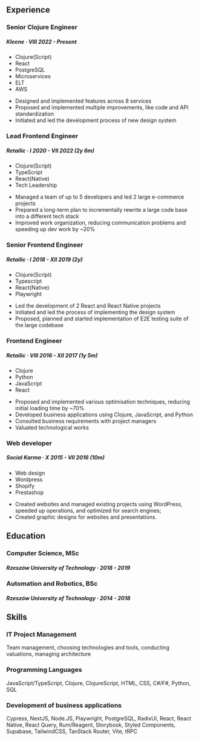 ## Experience

### Senior Clojure Engineer
##### Kleene · VIII 2022 - Present

* Clojure(Script)
* React
* PostgreSQL
* Microservices
* ELT
* AWS

- Designed and implemented features across 8 services
- Proposed and implemented multiple improvements, like code and API standardization
- Initiated and led the development process of new design system

### Lead Frontend Engineer
##### Retailic · I 2020 - VII 2022 (2y 6m)

* Clojure(Script)
* TypeScript
* React(Native)
* Tech Leadership

- Managed a team of up to 5 developers and led 2 large e-commerce projects
- Prepared a long-term plan to incrementally rewrite a large code base into a different tech stack
- Improved work organization, reducing communication problems and speeding up dev work by ~20%

### Senior Frontend Engineer
##### Retailic · I 2018 - XII 2019 (2y)

* Clojure(Script)
* Typescript
* React(Native)
* Playwright

- Led the development of 2 React and React Native projects
- Initiated and led the process of implementing the design system
- Proposed, planned and started implementation of E2E testing suite of the large codebase

### Frontend Engineer
##### Retailic · VIII 2016 - XII 2017 (1y 5m)

* Clojure
* Python
* JavaScript
* React


- Proposed and implemented various optimisation techniques, reducing initial loading time by ~70%
- Developed business applications using Clojure, JavaScript, and Python
- Consulted business requirements with project managers
- Valuated technological works

### Web developer
##### Social Karma · X 2015 - VII 2016 (10m)

* Web design
* Wordpress
* Shopify
* Prestashop

- Created websites and managed existing projects using WordPress, speeded up operations, and optimized for search engines;
- Created graphic designs for websites and presentations.

## Education

### Computer Science, MSc
##### Rzeszów University of Technology · 2018 - 2019

### Automation and Robotics, BSc
##### Rzeszów University of Technology · 2014 - 2018

## Skills

### IT Project Management

Team management, choosing technologies and tools, conducting valuations, managing architecture

### Programming Languages

JavaScript/TypeScript, Clojure, ClojureScript, HTML, CSS, C#/F#, Python, SQL

### Development of business applications

Cypress, NextJS, Node.JS, Playwright, PostgreSQL, RadixUI, React, React Native, React Query, Rum/Reagent, Storybook, Styled Components, Supabase, TailwindCSS, TanStack Router, Vite, tRPC
